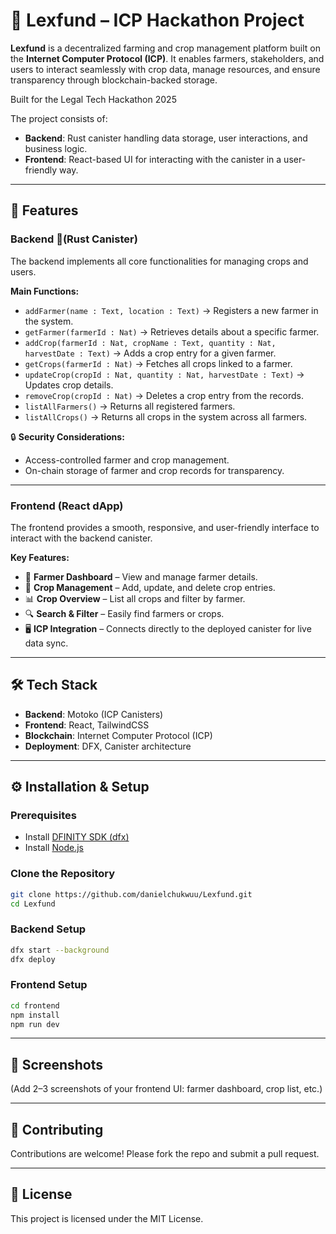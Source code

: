 # 🌱 Lexfund – ICP Hackathon Project

**Lexfund** is a decentralized farming and crop management platform built on the **Internet Computer Protocol (ICP)**. It enables farmers, stakeholders, and users to interact seamlessly with crop data, manage resources, and ensure transparency through blockchain-backed storage.


Built for the Legal Tech Hackathon 2025

The project consists of:

* **Backend**: Rust canister handling data storage, user interactions, and business logic.
* **Frontend**: React-based UI for interacting with the canister in a user-friendly way.

---

## 🚀 Features

### Backend (ٌRust Canister)

The backend implements all core functionalities for managing crops and users.

**Main Functions:**

* `addFarmer(name : Text, location : Text)` → Registers a new farmer in the system.
* `getFarmer(farmerId : Nat)` → Retrieves details about a specific farmer.
* `addCrop(farmerId : Nat, cropName : Text, quantity : Nat, harvestDate : Text)` → Adds a crop entry for a given farmer.
* `getCrops(farmerId : Nat)` → Fetches all crops linked to a farmer.
* `updateCrop(cropId : Nat, quantity : Nat, harvestDate : Text)` → Updates crop details.
* `removeCrop(cropId : Nat)` → Deletes a crop entry from the records.
* `listAllFarmers()` → Returns all registered farmers.
* `listAllCrops()` → Returns all crops in the system across all farmers.

🔒 **Security Considerations:**

* Access-controlled farmer and crop management.
* On-chain storage of farmer and crop records for transparency.

---

### Frontend (React dApp)

The frontend provides a smooth, responsive, and user-friendly interface to interact with the backend canister.

**Key Features:**

* 🌾 **Farmer Dashboard** – View and manage farmer details.
* 🌱 **Crop Management** – Add, update, and delete crop entries.
* 📊 **Crop Overview** – List all crops and filter by farmer.
* 🔍 **Search & Filter** – Easily find farmers or crops.
* 🖥️ **ICP Integration** – Connects directly to the deployed canister for live data sync.

---

## 🛠️ Tech Stack

* **Backend**: Motoko (ICP Canisters)
* **Frontend**: React, TailwindCSS
* **Blockchain**: Internet Computer Protocol (ICP)
* **Deployment**: DFX, Canister architecture

---

## ⚙️ Installation & Setup

### Prerequisites

* Install [DFINITY SDK (dfx)](https://internetcomputer.org/docs/current/developer-docs/setup/install)
* Install [Node.js](https://nodejs.org/)

### Clone the Repository

```bash
git clone https://github.com/danielchukwuu/Lexfund.git
cd Lexfund
```

### Backend Setup

```bash
dfx start --background
dfx deploy
```

### Frontend Setup

```bash
cd frontend
npm install
npm run dev
```

---

## 📸 Screenshots

(Add 2–3 screenshots of your frontend UI: farmer dashboard, crop list, etc.)

---

## 🤝 Contributing

Contributions are welcome! Please fork the repo and submit a pull request.

---

## 📜 License

This project is licensed under the MIT License.

